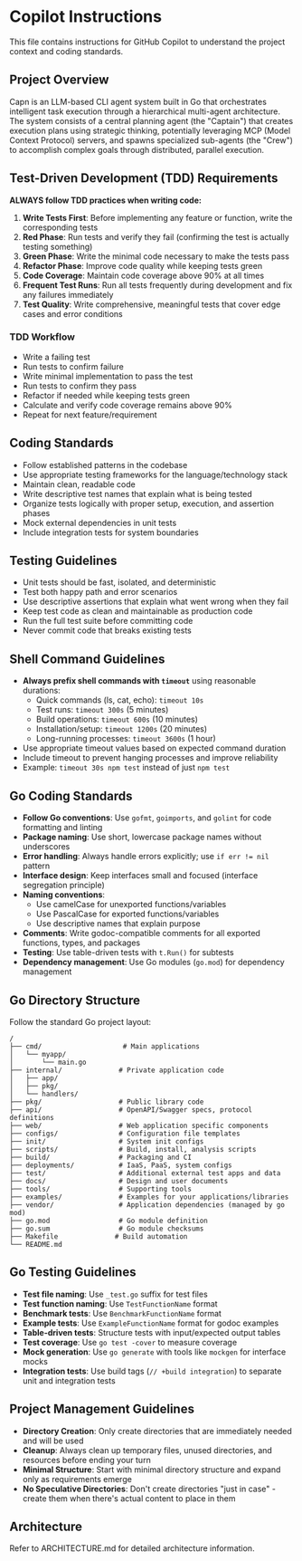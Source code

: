 # Copilot Instructions

This file contains instructions for GitHub Copilot to understand the project context and coding standards.

## Project Overview

Capn is an LLM-based CLI agent system built in Go that orchestrates intelligent task execution through a hierarchical multi-agent architecture. The system consists of a central planning agent (the "Captain") that creates execution plans using strategic thinking, potentially leveraging MCP (Model Context Protocol) servers, and spawns specialized sub-agents (the "Crew") to accomplish complex goals through distributed, parallel execution.

## Test-Driven Development (TDD) Requirements
**ALWAYS follow TDD practices when writing code:**

1. **Write Tests First**: Before implementing any feature or function, write the corresponding tests
2. **Red Phase**: Run tests and verify they fail (confirming the test is actually testing something)
3. **Green Phase**: Write the minimal code necessary to make the tests pass
4. **Refactor Phase**: Improve code quality while keeping tests green
5. **Code Coverage**: Maintain code coverage above 90% at all times
6. **Frequent Test Runs**: Run all tests frequently during development and fix any failures immediately
7. **Test Quality**: Write comprehensive, meaningful tests that cover edge cases and error conditions

### TDD Workflow

- Write a failing test
- Run tests to confirm failure
- Write minimal implementation to pass the test
- Run tests to confirm they pass
- Refactor if needed while keeping tests green
- Calculate and verify code coverage remains above 90%
- Repeat for next feature/requirement

## Coding Standards

- Follow established patterns in the codebase
- Use appropriate testing frameworks for the language/technology stack
- Maintain clean, readable code
- Write descriptive test names that explain what is being tested
- Organize tests logically with proper setup, execution, and assertion phases
- Mock external dependencies in unit tests
- Include integration tests for system boundaries

## Testing Guidelines

- Unit tests should be fast, isolated, and deterministic
- Test both happy path and error scenarios
- Use descriptive assertions that explain what went wrong when they fail
- Keep test code as clean and maintainable as production code
- Run the full test suite before committing code
- Never commit code that breaks existing tests

## Shell Command Guidelines

- **Always prefix shell commands with `timeout`** using reasonable durations:
  - Quick commands (ls, cat, echo): `timeout 10s`
  - Test runs: `timeout 300s` (5 minutes)
  - Build operations: `timeout 600s` (10 minutes)
  - Installation/setup: `timeout 1200s` (20 minutes)
  - Long-running processes: `timeout 3600s` (1 hour)
- Use appropriate timeout values based on expected command duration
- Include timeout to prevent hanging processes and improve reliability
- Example: `timeout 30s npm test` instead of just `npm test`

## Go Coding Standards

- **Follow Go conventions**: Use `gofmt`, `goimports`, and `golint` for code formatting and linting
- **Package naming**: Use short, lowercase package names without underscores
- **Error handling**: Always handle errors explicitly; use `if err != nil` pattern
- **Interface design**: Keep interfaces small and focused (interface segregation principle)
- **Naming conventions**:
  - Use camelCase for unexported functions/variables
  - Use PascalCase for exported functions/variables
  - Use descriptive names that explain purpose
- **Comments**: Write godoc-compatible comments for all exported functions, types, and packages
- **Testing**: Use table-driven tests with `t.Run()` for subtests
- **Dependency management**: Use Go modules (`go.mod`) for dependency management

## Go Directory Structure
Follow the standard Go project layout:
```
/
├── cmd/                    # Main applications
│   └── myapp/
│       └── main.go
├── internal/              # Private application code
│   ├── app/
│   ├── pkg/
│   └── handlers/
├── pkg/                   # Public library code
├── api/                   # OpenAPI/Swagger specs, protocol definitions
├── web/                   # Web application specific components
├── configs/               # Configuration file templates
├── init/                  # System init configs
├── scripts/               # Build, install, analysis scripts
├── build/                 # Packaging and CI
├── deployments/           # IaaS, PaaS, system configs
├── test/                  # Additional external test apps and data
├── docs/                  # Design and user documents
├── tools/                 # Supporting tools
├── examples/              # Examples for your applications/libraries
├── vendor/                # Application dependencies (managed by go mod)
├── go.mod                 # Go module definition
├── go.sum                 # Go module checksums
├── Makefile              # Build automation
└── README.md
```

## Go Testing Guidelines

- **Test file naming**: Use `_test.go` suffix for test files
- **Test function naming**: Use `TestFunctionName` format
- **Benchmark tests**: Use `BenchmarkFunctionName` format
- **Example tests**: Use `ExampleFunctionName` format for godoc examples
- **Table-driven tests**: Structure tests with input/expected output tables
- **Test coverage**: Use `go test -cover` to measure coverage
- **Mock generation**: Use `go generate` with tools like `mockgen` for interface mocks
- **Integration tests**: Use build tags (`// +build integration`) to separate unit and integration tests

## Project Management Guidelines

- **Directory Creation**: Only create directories that are immediately needed and will be used
- **Cleanup**: Always clean up temporary files, unused directories, and resources before ending your turn
- **Minimal Structure**: Start with minimal directory structure and expand only as requirements emerge
- **No Speculative Directories**: Don't create directories "just in case" - create them when there's actual content to place in them

## Architecture
Refer to ARCHITECTURE.md for detailed architecture information.
